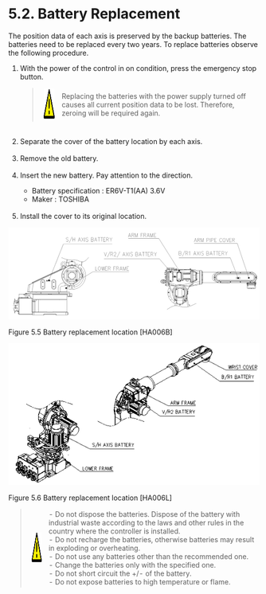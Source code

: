 ﻿# 5.2. Battery Replacement 

The position data of each axis is preserved by the backup batteries. The batteries need to be replaced every two years. To replace batteries observe the following procedure.


<ol style="list-style-type:decimal" start="1">
    <li>
With the power of the control in on condition, press the emergency stop button.
<p>
<blockquote>
<table border="0">
<thead>
  <tr>
    <td>
    <div align="center">
      <img src="../../_assets/주의표시.png" width = 60 height = 60>
    </div>
    </td>
    <td colspan="4">Replacing the batteries with the power supply turned off causes all current position data to be lost. Therefore, zeroing will be required again.</td>
  </tr>
</thead>
</table>  
</blockquote>
    </li><br>
    <li>
Separate the cover of the battery location by each axis.
    </li><br>
    <li>
Remove the old battery.
    </li><br>
    <li>
Insert the new battery. Pay attention to the direction.
<p>

-	Battery specification : ER6V-T1(AA) 3.6V<br>
-	Maker : TOSHIBA

</li><br>
<li>
Install the cover to its original location.
</li>
</ol>


![](../../_assets/그림_5.5_배터리_교환위치_ha006b.png)

Figure 5.5 Battery replacement location [HA006B]

![](../../_assets/그림_5.6_배터리_교환위치_ha006l.png)

Figure 5.6 Battery replacement location [HA006L]



<blockquote>
<table border="0">
<thead>
  <tr>
    <td>
    <div align="center">
    <img src="../../_assets/주의표시.png" width = 60 height = 60>
    </div>
    </td>
    <td colspan="4">
-	Do not dispose the batteries. Dispose of the battery with industrial waste according to the laws and other rules in the country where the controller is installed.<br>
-	Do not recharge the batteries, otherwise batteries may result in exploding or overheating.<br>
-	Do not use any batteries other than the recommended one.<br> 
-	Change the batteries only with the specified one.<br> 
-	Do not short circuit the +/- of the battery.<br>
-	Do not expose batteries to high temperature or flame. 
</td>
  </tr>
</thead>
</table>  
</blockquote>
